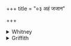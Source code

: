 +++
title = "०३ अहं जजान"

+++

<details><summary>Whitney</summary>

### Translation
3. I generated earth and heaven; I generated the seasons, the seven  
rivers; I speak true what is untrue (?): \[I\] who enjoyed Agni-and-Soma  
as companions.

### Notes
Ppp. reads, from **b** on,\* as follows: *ahaṁ vācaspatis sarvā ’bhi  
ṣiñca: ahaṁ vinejtni pṛthivīm uta dyām aham ṛtūn sṛje sapta sākam: ahaṁ  
vācam pari sarvām babhūva yo ‘gniṣomā viduṣe sakhāyuḥ*. K. has, for  
*jajāna...ajanayam* (**a, b**), *dyāvāpṛthivī ā babhūva ahaṁ viśvā  
oṣadhis;* and, for **c, d**, *mahyaṁ viśas sam anamanta dāivir aham  
ugras smatahavyo babhūva*. \*⌊Perhaps this is an error of Roth for 2  
**d**. If so, 3 **a** would begin with *ahaṁ vinejmi.*⌋  
  
⌊☞See p. 1045.⌋
</details>

<details><summary>Griffith</summary>

I gave existence to the earth and heaven, I made the seasons and the seven rivers. My word is truth; what I deny is falsehood, I who rejoice in Agni's, Soma's friendship.
</details>

